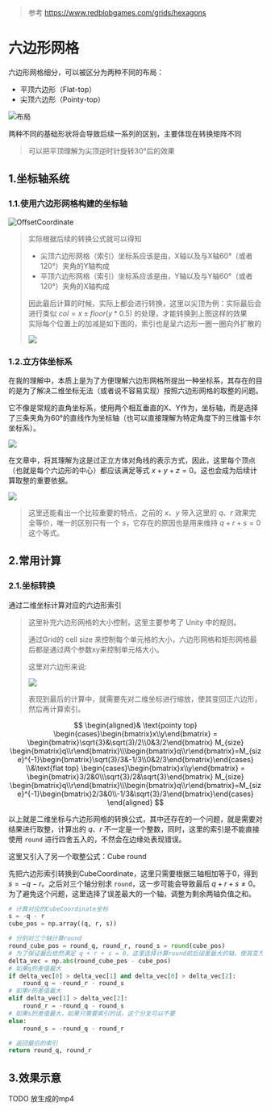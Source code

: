 > 参考 https://www.redblobgames.com/grids/hexagons

# 六边形网格

六边形网格细分，可以被区分为两种不同的布局：
- 平顶六边形（Flat-top）
- 尖顶六边形（Pointy-top）

![布局](./imgs/HexagonalGrid-Geometry-LayoutOrientation.png)

两种不同的基础形状将会导致后续一系列的区别，主要体现在转换矩阵不同

> 可以把平顶理解为尖顶逆时针旋转30°后的效果

## 1.坐标轴系统

### 1.1.使用六边形网格构建的坐标轴

![OffsetCoordinate](./imgs/HexagonalGrid-CoordinateSystem-OffsetCoordinates.png)

> 实际根据后续的转换公式就可以得知
> - 尖顶六边形网格（索引）坐标系应该是由，X轴以及与X轴60°（或者120°）夹角的Y轴构成
> - 平顶六边形网格（索引）坐标系应该是由，Y轴以及与Y轴60°（或者120°）夹角的X轴构成
> 
> 因此最后计算的时候，实际上都会进行转换，这里以尖顶为例：实际最后会进行类似 $col=x \pm floor(y * 0.5)$ 的处理，才能转换到上图这样的效果<br>实际每个位置上的加减是如下图的，索引也是呈六边形一圈一圈向外扩散的
> 
> ![](./imgs/HexagonalGrid-CoordinateSystem-OffsetCoordinates-01.png)

### 1.2.立方体坐标系

在我的理解中，本质上是为了方便理解六边形网格所提出一种坐标系，其存在的目的是为了解决二维坐标无法（或者说不容易实现）按照六边形网格的取整的问题。

它不像是常规的直角坐标系，使用两个相互垂直的X、Y作为，坐标轴，而是选择了三条夹角为60°的直线作为坐标轴（也可以直接理解为特定角度下的三维笛卡尔坐标系）。

![](./imgs/HexagonalGrid-CoordinateSystem-CubeCoordinate.gif)

在文章中，将其理解为这是过正立方体对角线的表示方式，因此，这里每个顶点（也就是每个六边形的中心）都应该满足等式 $x+y+z=0$。这也会成为后续计算取整的重要依据。

![](./imgs/HexagonalGrid-CoordinateSystem-CubeCoordinate.png)

> 这里还能看出一个比较重要的特点，之前的 $x$、$y$ 带入这里的 $q$、$r$ 效果完全等价，唯一的区别只有一个 $s$，它存在的原因也是用来维持 $q+r+s=0$ 这个等式。

## 2.常用计算

### 2.1.坐标转换

通过二维坐标计算对应的六边形索引

> 这里补充六边形网格的大小控制，这里主要参考了 Unity 中的规则。
> 
> 通过Grid的 cell size 来控制每个单元格的大小，六边形网格和矩形网格最后都是通过两个参数xy来控制单元格大小。
> 
> 这里对六边形来说:
>
> ![](./imgs/HexagonalGrid-hex-CellSize.png)
> 
> 表现到最后的计算中，就需要先对二维坐标进行缩放，使其变回正六边形，然后再计算索引。

$$
\begin{aligned}&
\text{pointy top}
\begin{cases}\begin{bmatrix}x\\y\end{bmatrix} = \begin{bmatrix}\sqrt{3}&\sqrt(3)/2\\0&3/2\end{bmatrix} M_{size} \begin{bmatrix}q\\r\end{bmatrix}\\\begin{bmatrix}q\\r\end{bmatrix}=M_{size}^{-1}\begin{bmatrix}\sqrt(3)/3&-1/3\\0&2/3\end{bmatrix}\end{cases}
\\&\text{flat top}
\begin{cases}\begin{bmatrix}x\\y\end{bmatrix} = \begin{bmatrix}3/2&0\\\sqrt{3}/2&\sqrt{3}\end{bmatrix} M_{size} \begin{bmatrix}q\\r\end{bmatrix}\\\begin{bmatrix}q\\r\end{bmatrix}=M_{size}^{-1}\begin{bmatrix}2/3&0\\-1/3&\sqrt{3}/3\end{bmatrix}\end{cases}
\end{aligned}
$$

以上就是二维坐标与六边形网格的转换公式，其中还存在的一个问题，就是需要对结果进行取整，计算出的 $q$、$r$ 不一定是一个整数，同时，这里的索引是不能直接使用 `round` 进行四舍五入的，不然会在边缘处表现错误。

这里又引入了另一个取整公式：Cube round

先把六边形索引转换到CubeCoordinate，这里只需要根据三轴相加等于0，得到 $s=-q-r$。之后对三个轴分别求 `round`，这一步可能会导致最后 $q+r+s\ne 0$。为了避免这个问题，这里选择了误差最大的一个轴，调整为剩余两轴负值之和。

```python
# 计算对应的CubeCoordinate坐标
s = -q - r
cube_pos = np.array((q, r, s))

# 分别对三个轴计算round
round_cube_pos = round_q, round_r, round_s = round(cube_pos)
# 为了保证最后依然满足 q + r + s = 0，这里选择计算round前后误差最大的轴，使其变为剩余两轴的负值之和
delta_vec = np.abs(round_cube_pos - cube_pos)
# 如果q的差值最大
if delta_vec[0] > delta_vec[1] and delta_vec[0] > delta_vec[2]:
    round_q = -round_r - round_s
# 如果r的差值最大
elif delta_vec[1] > delta_vec[2]:
    round_r = -round_q - round_s
# 如果s的差值最大，如果只需要索引的话，这个分支可以不要
else:
    round_s = -round_q - round_r

# 返回最后的索引
return round_q, round_r
```

## 3.效果示意

TODO 放生成的mp4
